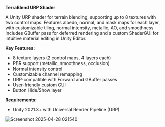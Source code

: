 **TerraBlend URP Shader**

A Unity URP shader for terrain blending, supporting up to 8 textures with two control maps. Features albedo, normal, and mask maps for each layer, with customizable tiling, normal intensity, metallic, AO, and smoothness. Includes GBuffer pass for deferred rendering and a custom ShaderGUI for intuitive material editing in Unity Editor.

**Key Features:**
- 8 texture layers (2 control maps, 4 layers each)
- PBR support (metallic, smoothness, occlusion)
- Normal intensity control
- Customizable channel remapping
- URP-compatible with Forward and GBuffer passes
- User-friendly custom GUI
- Button Hide/Show layer

**Requirements:**
- Unity 2021.3+ with Universal Render Pipeline (URP)

![Screenshot 2025-04-28 021540](https://github.com/user-attachments/assets/36c45b67-c1f0-4bec-aa89-002ebb1c08f5)

